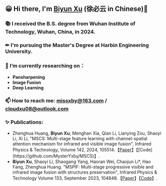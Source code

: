 ## 😀 Hi there, I'm [Biyun Xu](https://github.com/MysterYxby/MysterYxby) (徐必云 in Chinese)👋

### 📚 I received the B.S. degree from Wuhan Institute of Technology, Wuhan, China, in 2024. 
### ✏ I'm pursuing the Master's Degree at Harbin Engineering University.
### 🔭 I’m currently researching on：
- **Pansharpening**
- **Image Fusion**
- **Deep Learning**
### 📫 How to reach me: missxby@163.com / cloudxu08@outlook.com 
### ✨ Publications: 
- Zhenghua Huang, **Biyun Xu**, Menghan Xia, Qian Li, Lianying Zou, Shaoyi Li, Xi Li, "MSCS: Multi-stage feature learning with channel-spatial attention mechanism for infrared and visible image fusion", Infrared Physics & Technology, Volume 142, 2024, 105514.【[Paper](https://doi.org/10.1016/j.infrared.2024.105514.)】【[Code](https://github.com/MysterYxby/MSCS)】.
- **Biyun Xu**, Shaoyi Li, Shaogang Yang, Haoran Wei, Chaojun Li*, Hao Fang, Zhenghua Huang. "MSPIF: Multi-stage progressive visible and infrared image fusion with structures preservation", Infrared Physics & Technology Volume 133, September 2023, 104848.【[Paper](https://doi.org/10.1016/j.infrared.2023.104848)】【[Code](https://github.com/MysterYxby/MSPIF)】.
<!--
**MysterYxby/MysterYxby** is a ✨ _special_ ✨ repository because its `README.md` (this file) appears on your GitHub profile.

Here are some ideas to get you started:

- 🔭 I’m currently working on ...
- 🌱 I’m currently learning ...
- 👯 I’m looking to collaborate on ...
- 🤔 I’m looking for help with ...
- 💬 Ask me about ...
- 📫 How to reach me: ...
- 😄 Pronouns: ...
- ⚡ Fun fact: ...
-->
